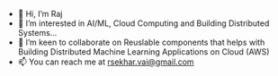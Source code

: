 - 👋 Hi, I’m Raj
- 👀 I’m interested in AI/ML, Cloud Computing and Building Distributed Systems...
- 💞️ I’m keen to collaborate on Reuslable components that helps with Building Distributed Machine Learning Applications on Cloud (AWS)
- 📫 You can reach me at rsekhar.vai@gmail.com

<!---
rsekhar-vai/rsekhar-vai is a ✨ special ✨ repository because its `README.md` (this file) appears on your GitHub profile.
You can click the Preview link to take a look at your changes.
--->
